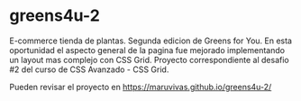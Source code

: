 # greens4u-2
E-commerce tienda de plantas. Segunda edicion de Greens for You. En esta oportunidad el aspecto general de la pagina fue mejorado implementando un layout mas complejo con CSS Grid.
Proyecto correspondiente al desafio #2 del curso de CSS Avanzado - CSS Grid.

Pueden revisar el proyecto en  https://maruvivas.github.io/greens4u-2/
